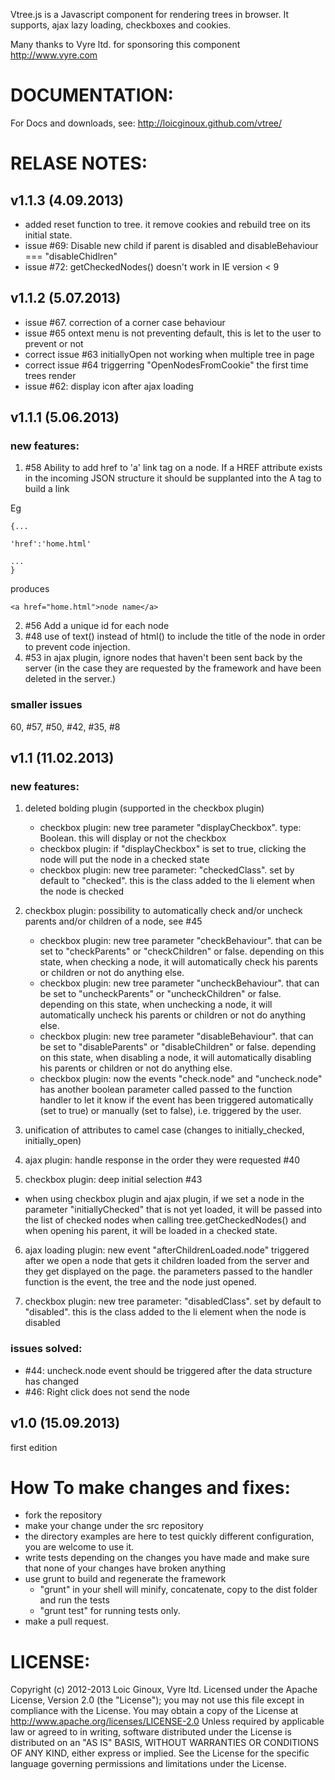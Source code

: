 Vtree.js is a Javascript component for rendering trees in browser.
It supports, ajax lazy loading, checkboxes and cookies.

Many thanks to Vyre ltd. for sponsoring this component
http://www.vyre.com


DOCUMENTATION:
==============
For Docs and downloads, see:
http://loicginoux.github.com/vtree/


RELASE NOTES:
=============
v1.1.3 (4.09.2013)
-----------------
- added reset function to tree. it remove cookies and rebuild tree on its initial state.
- issue #69:  Disable new child if parent is disabled and disableBehaviour === "disableChidlren"
- issue #72: getCheckedNodes() doesn't work in IE version < 9 

v1.1.2 (5.07.2013)
-----------------
- issue #67. correction of a corner case behaviour
- issue #65 ontext menu is not preventing default, this is let to the user to prevent or not
- correct issue #63 initiallyOpen not working when multiple tree in page
- correct issue #64 triggerring "OpenNodesFromCookie" the first time trees render
- issue #62: display icon after ajax loading

v1.1.1 (5.06.2013)
-----------------

### new features:
1. #58 Ability to add href to 'a' link tag on a node. If a HREF attribute exists in the incoming JSON structure it should be supplanted into the A tag to build a link

Eg

```
{...

'href':'home.html'

...
}
```

produces

```
<a href="home.html">node name</a>
```

2. #56 Add a unique id for each node
3. #48 use of text() instead of html() to include the title of the node in order to prevent code injection.
4. #53 in ajax plugin, ignore nodes that haven't been sent back by the server (in the case they are requested by the framework and have been deleted in the server.)

### smaller issues

60, #57, #50, #42, #35, #8


v1.1 (11.02.2013)
-----------------

###  new features:

1. deleted bolding plugin (supported in the checkbox plugin)
	- checkbox plugin: new tree parameter "displayCheckbox". type: Boolean. this will display or not the checkbox
	- checkbox plugin: if "displayCheckbox" is set to true, clicking the node will put the node in a checked state
	- checkbox plugin: new tree parameter: "checkedClass". set by default to "checked". this is the class added to the li element when the node is checked

2. checkbox plugin: possibility to automatically check and/or uncheck parents and/or children of a node, see #45
	- checkbox plugin: new tree parameter "checkBehaviour". that can be set to "checkParents" or "checkChildren" or false. depending on this state, when checking a node, it will automatically check his parents or children or not do anything else.
	- checkbox plugin: new tree parameter "uncheckBehaviour". that can be set to "uncheckParents" or "uncheckChildren" or false. depending on this state, when unchecking a node, it will automatically uncheck his parents or children or not do anything else.
	- checkbox plugin: new tree parameter "disableBehaviour". that can be set to "disableParents" or "disableChildren" or false. depending on this state, when disabling a node, it will automatically disabling his parents or children or not do anything else.
	- checkbox plugin: now the events "check.node" and "uncheck.node" has another boolean parameter called passed to the function handler to let it know if the event has been triggered automatically (set to true) or manually (set to false), i.e. triggered by the user.
3. unification of attributes to camel case (changes to initially_checked, initially_open)

4. ajax plugin: handle response in the order they were requested #40

5. checkbox plugin: deep initial selection #43
 - when using checkbox plugin and ajax plugin, if we set a node in the parameter "initiallyChecked" that is not yet loaded, it will be passed into the list of checked nodes when calling tree.getCheckedNodes() and when opening his parent, it will be loaded in a checked state.

6. ajax loading plugin: new event "afterChildrenLoaded.node" triggered after we open a node that gets it children loaded from the server and they get displayed on the page. the parameters passed to the handler function is the event, the tree and the node just opened.

7. checkbox plugin: new tree parameter: "disabledClass". set by default to "disabled". this is the class added to the li element when the node is disabled


### issues solved:
- #44: uncheck.node event should be triggered after the data structure has changed
- #46: Right click does not send the node

v1.0 (15.09.2013)
-----------------
first edition



How To make changes and fixes:
==============================
- fork the repository
- make your change under the src repository
- the directory examples are here to test quickly different configuration, you are welcome to use it.
- write tests depending on the changes you have made and make sure that none of your changes have broken anything
- use grunt to build and regenerate the framework
  - "grunt" in your shell will minify, concatenate, copy to the dist folder and run the tests
  - "grunt test" for running tests only.
- make a pull request.



LICENSE:
========

Copyright (c) 2012-2013 Loic Ginoux, Vyre ltd.
Licensed under the Apache License, Version 2.0 (the "License");
you may not use this file except in compliance with the License.
You may obtain a copy of the License at
http://www.apache.org/licenses/LICENSE-2.0
Unless required by applicable law or agreed to in writing, software
distributed under the License is distributed on an "AS IS" BASIS,
WITHOUT WARRANTIES OR CONDITIONS OF ANY KIND, either express or implied.
See the License for the specific language governing permissions and
limitations under the License.
